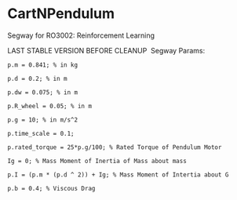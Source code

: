 # CartNPendulum
Segway for RO3002: Reinforcement Learning

LAST STABLE VERSION BEFORE CLEANUP
​
Segway Params:
    
    p.m = 0.841; % in kg
    
    p.d = 0.2; % in m
    
    p.dw = 0.075; % in m
    
    p.R_wheel = 0.05; % in m
    
    p.g = 10; % in m/s^2 
    
    p.time_scale = 0.1;
    
    p.rated_torque = 25*p.g/100; % Rated Torque of Pendulum Motor
    
    Ig = 0; % Mass Moment of Inertia of Mass about mass
    
    p.I = (p.m * (p.d ^ 2)) + Ig; % Mass Moment of Intertia about G
    
    p.b = 0.4; % Viscous Drag
